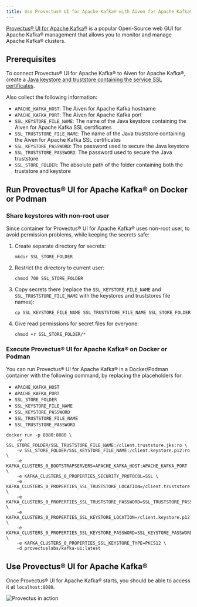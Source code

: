 ```yaml
---
title: Use Provectus® UI for Apache Kafka® with Aiven for Apache Kafka®
---
```


[Provectus® UI for Apache Kafka®](https://github.com/provectus/kafka-ui) is a popular Open-Source web GUI for Apache Kafka® management that allows you to monitor and manage Apache Kafka® clusters.

## Prerequisites

To connect Provectus® UI for Apache Kafka® to Aiven for Apache Kafka®, create a
[Java keystore and truststore containing the service SSL certificates](/docs/products/kafka/howto/keystore-truststore).

Also collect the following information:

-   `APACHE_KAFKA_HOST`: The Aiven for Apache Kafka hostname
-   `APACHE_KAFKA_PORT`: The Aiven for Apache Kafka port
-   `SSL_KEYSTORE_FILE_NAME`: The name of the Java keystore containing
    the Aiven for Apache Kafka SSL certificates
-   `SSL_TRUSTSTORE_FILE_NAME`: The name of the Java truststore
    containing the Aiven for Apache Kafka SSL certificates
-   `SSL_KEYSTORE_PASSWORD`: The password used to secure the Java
    keystore
-   `SSL_TRUSTSTORE_PASSWORD`: The password used to secure the Java
    truststore
-   `SSL_STORE_FOLDER`: The absolute path of the folder containing both
    the truststore and keystore

## Run Provectus® UI for Apache Kafka® on Docker or Podman

### Share keystores with non-root user

Since container for Provectus® UI for Apache Kafka® uses non-root user,
to avoid permission problems, while keeping the secrets safe:

1.  Create separate directory for secrets:

    ```
    mkdir SSL_STORE_FOLDER
    ```

1.  Restrict the directory to current user:

    ```
    chmod 700 SSL_STORE_FOLDER
    ```

1.  Copy secrets there (replace the `SSL_KEYSTORE_FILE_NAME` and
    `SSL_TRUSTSTORE_FILE_NAME` with the keystores and truststores file
    names):

    ```
    cp SSL_KEYSTORE_FILE_NAME SSL_TRUSTSTORE_FILE_NAME SSL_STORE_FOLDER
    ```

1.  Give read permissions for secret files for everyone:

    ```
    chmod +r SSL_STORE_FOLDER/*
    ```

### Execute Provectus® UI for Apache Kafka® on Docker or Podman

You can run Provectus® UI for Apache Kafka® in a Docker/Podman container
with the following command, by replacing the placeholders for:

-   `APACHE_KAFKA_HOST`
-   `APACHE_KAFKA_PORT`
-   `SSL_STORE_FOLDER`
-   `SSL_KEYSTORE_FILE_NAME`
-   `SSL_KEYSTORE_PASSWORD`
-   `SSL_TRUSTSTORE_FILE_NAME`
-   `SSL_TRUSTSTORE_PASSWORD`

```
docker run -p 8080:8080 \
    -v SSL_STORE_FOLDER/SSL_TRUSTSTORE_FILE_NAME:/client.truststore.jks:ro \
    -v SSL_STORE_FOLDER/SSL_KEYSTORE_FILE_NAME:/client.keystore.p12:ro \
    -e KAFKA_CLUSTERS_0_BOOTSTRAPSERVERS=APACHE_KAFKA_HOST:APACHE_KAFKA_PORT \
    -e KAFKA_CLUSTERS_0_PROPERTIES_SECURITY_PROTOCOL=SSL \
    -e KAFKA_CLUSTERS_0_PROPERTIES_SSL_TRUSTSTORE_LOCATION=/client.truststore.jks \
    -e KAFKA_CLUSTERS_0_PROPERTIES_SSL_TRUSTSTORE_PASSWORD=SSL_TRUSTSTORE_PASSWORD \
    -e KAFKA_CLUSTERS_0_PROPERTIES_SSL_KEYSTORE_LOCATION=/client.keystore.p12 \
    -e KAFKA_CLUSTERS_0_PROPERTIES_SSL_KEYSTORE_PASSWORD=SSL_KEYSTORE_PASSWORD \
    -e KAFKA_CLUSTERS_0_PROPERTIES_SSL_KEYSTORE_TYPE=PKCS12 \
    -d provectuslabs/kafka-ui:latest
```

## Use Provectus® UI for Apache Kafka®

Once Provectus® UI for Apache Kafka® starts, you should be able to
access it at `localhost:8080`.

![Provectus in action](/images/content/products/kafka/provectus-ui.jpg)
